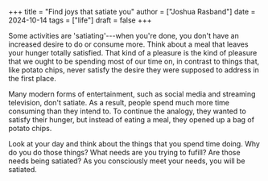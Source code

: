 +++
title = "Find joys that satiate you"
author = ["Joshua Rasband"]
date = 2024-10-14
tags = ["life"]
draft = false
+++

Some activities are 'satiating'---when you're done, you don't have an increased
desire to do or consume more. Think about a meal that leaves your hunger totally
satisfied. That kind of a pleasure is the kind of pleasure that we ought to be
spending most of our time on, in contrast to things that, like potato chips, never
satisfy the desire they were supposed to address in the first place.

Many modern forms of entertainment, such as social media and streaming
television, don't satiate. As a result, people spend much more time consuming
than they intend to. To continue the analogy, they wanted to satisfy their
hunger, but instead of eating a meal, they opened up a bag of potato chips.

Look at your day and think about the things that you spend time doing. Why do
you do those things? What needs are you trying to fufill? Are those needs being
satiated? As you consciously meet your needs, you will be satiated.
